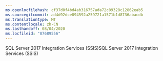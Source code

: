 ```yaml
---
ms.openlocfilehash: cf37d0f4bd4ab316757ada72c09328c12862eab5
ms.sourcegitcommit: ad4d92dce894592a259721a1571b1d8736abacdb
ms.translationtype: MT
ms.contentlocale: zh-CN
ms.lasthandoff: 08/04/2020
ms.locfileid: "87689556"
---
```

 <span data-ttu-id="8c53d-101">SQL Server 2017 Integration Services (SSIS)</span><span class="sxs-lookup"><span data-stu-id="8c53d-101">SQL Server 2017 Integration Services (SSIS)</span></span> 